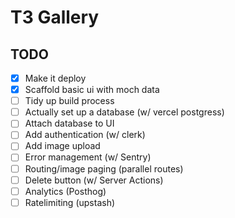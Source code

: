 # T3 Gallery

## TODO

- [x] Make it deploy
- [x] Scaffold basic ui with moch data
- [ ] Tidy up build process
- [ ] Actually set up a database (w/ vercel postgress)
- [ ] Attach database to UI
- [ ] Add authentication (w/ clerk)
- [ ] Add image upload
- [ ] Error management (w/ Sentry)
- [ ] Routing/image paging (parallel routes)
- [ ] Delete button (w/ Server Actions)
- [ ] Analytics (Posthog)
- [ ] Ratelimiting (upstash)